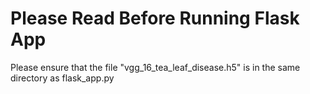 # Please Read Before Running Flask App

Please ensure that the file "vgg_16_tea_leaf_disease.h5" is in the same directory as flask_app.py

